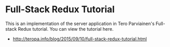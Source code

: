 # Full-Stack Redux Tutorial

This is an implementation of the server application in Tero Parviainen's Full-stack
Redux tutorial. You can view the tutorial here.

- http://teropa.info/blog/2015/09/10/full-stack-redux-tutorial.html
